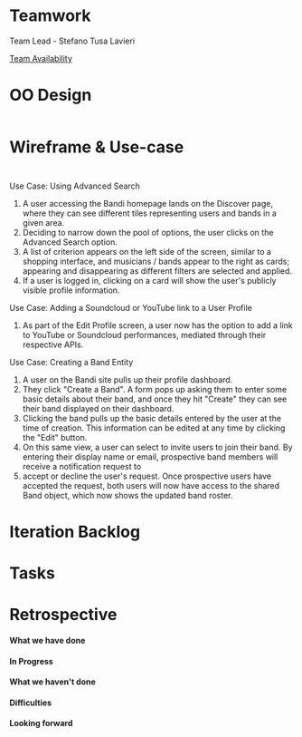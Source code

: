 # Teamwork
Team Lead - Stefano Tusa Lavieri

[Team Availability](https://www.when2meet.com/?11290451-mUIJw)

# OO Design
![]()

# Wireframe & Use-case
<img src="" width="10" height="10" />

Use Case: Using Advanced Search 
1. A user accessing the Bandi homepage lands on the Discover page, where they can see different tiles representing users and bands in a given area.
2. Deciding to narrow down the pool of options, the user clicks on the Advanced Search option.
3. A list of criterion appears on the left side of the screen, similar to a shopping interface, and musicians / bands appear to the right as cards; appearing and disappearing as 
   different filters are selected and applied.
5. If a user is logged in, clicking on a card will show the user's publicly visible profile information.

Use Case: Adding a Soundcloud or YouTube link to a User Profile
1. As part of the Edit Profile screen, a user now has the option to add a link to YouTube or Soundcloud performances, mediated through their respective APIs.

Use Case: Creating a Band Entity
1. A user on the Bandi site pulls up their profile dashboard.
2. They click "Create a Band". A form pops up asking them to enter some basic details about their band, and once they hit "Create" they can see their band displayed on their dashboard.
3. Clicking the band pulls up the basic details entered by the user at the time of creation. This information can be edited at any time by clicking the "Edit" button.
4. On this same view, a user can select to invite users to join their band. By entering their display name or email, prospective band members will receive a notification request to
5. accept or decline the user's request. Once prospective users have accepted the request, both users will now have access to the shared Band object, which now shows the updated band roster.

# Iteration Backlog

# Tasks

# Retrospective

#### What we have done


#### In Progress

#### What we haven't done

#### Difficulties


#### Looking forward



